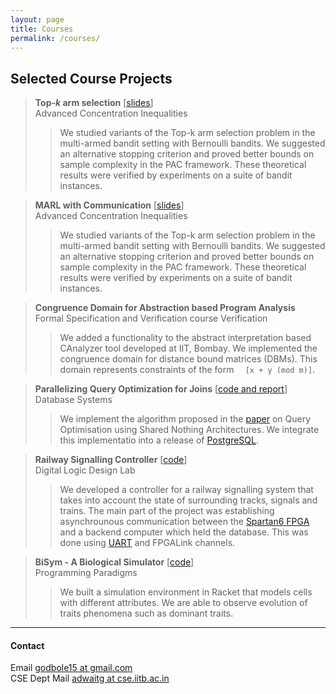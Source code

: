 ```yaml
---
layout: page
title: Courses
permalink: /courses/
---
```


<!-- ### Research -->

## Selected Course Projects

> <strong>Top-<i>k</i> arm selection</strong> [[slides](https://ag1502.github.io/slides/Top_k_Arm_Selection.pdf)]
<br>Advanced Concentration Inequalities<br>
>>We studied variants of the Top-k arm selection problem in the multi-armed bandit setting with Bernoulli bandits. We suggested an alternative stopping criterion and proved better bounds on sample complexity in the
PAC framework. These theoretical results were verified by experiments on a suite of bandit instances. 

> <strong>MARL with Communication</strong> [[slides](https://ag1502.github.io/docs/fila_report.pdf)]
<br>Advanced Concentration Inequalities<br>
>>We studied variants of the Top-k arm selection problem in the multi-armed bandit setting with Bernoulli bandits. We suggested an alternative stopping criterion and proved better bounds on sample complexity in the
PAC framework. These theoretical results were verified by experiments on a suite of bandit instances. 

> <strong>Congruence Domain for Abstraction based Program Analysis</strong> 
<br>Formal Specification and Verification course Verification<br>
>>We added a functionality to the abstract interpretation based CAnalyzer tool developed at IIT, Bombay. We implemented the congruence domain for distance bound matrices (DBMs). This domain represents constraints of the form  ```  [x + y (mod m)]```.

> <strong>Parallelizing Query Optimization for Joins</strong> [[code and report](https://github.com/ag1502/DB-Project)]
<br>Database Systems<br>
>>We implement the algorithm proposed in the [paper](http://www.vldb.org/pvldb/vol9/p660-trummer.pdf) on Query Optimisation using Shared Nothing Architectures. We integrate this implementatio into a release of [PostgreSQL](https://github.com/postgres/postgres). 

> <strong>Railway Signalling Controller</strong> [[code](https://github.com/ag1502/Digital-Logic-Design-Lab)]
<br>Digital Logic Design Lab<br>
>>We developed a controller for a railway signalling system that takes into account the state of surrounding tracks, signals and trains. The main part of the project was establishing asynchrounous communication between the [Spartan6 FPGA](https://www.xilinx.com/products/silicon-devices/fpga/spartan-6.html) and a backend computer which held the database. This was done using [UART](https://en.wikipedia.org/wiki/Universal_asynchronous_receiver-transmitter) and FPGALink channels.

> <strong>BiSym - A Biological Simulator</strong> [[code](https://github.com/ag1502/Digital-Logic-Design-Lab)]
<br>Programming Paradigms<br>
>>We built a simulation environment in Racket that models cells with different attributes. We are able to observe evolution of traits phenomena such as dominant traits.

<hr>

#### Contact

Email [godbole15 at gmail.com](mailto:godbole15@gmail.com)
<br>
CSE Dept Mail [adwaitg at cse.iitb.ac.in](mailto:adwaitg@cse.iitb.ac.in)